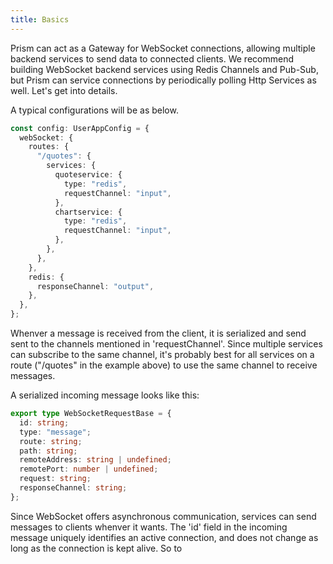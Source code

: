 ```yaml
---
title: Basics
---
```


Prism can act as a Gateway for WebSocket connections, allowing multiple backend services to send data to connected clients. We recommend building WebSocket backend services using Redis Channels and Pub-Sub, but Prism can service connections by periodically polling Http Services as well. Let's get into details.

A typical configurations will be as below.

```ts
const config: UserAppConfig = {
  webSocket: {
    routes: {
      "/quotes": {
        services: {
          quoteservice: {
            type: "redis",
            requestChannel: "input",
          },
          chartservice: {
            type: "redis",
            requestChannel: "input",
          },
        },
      },
    },
    redis: {
      responseChannel: "output",
    },
  },
};
```

Whenver a message is received from the client, it is serialized and send sent to the channels mentioned in 'requestChannel'. Since multiple services can subscribe to the same channel, it's probably best for all services on a route ("/quotes" in the example above) to use the same channel to receive messages.

A serialized incoming message looks like this:

```ts
export type WebSocketRequestBase = {
  id: string;
  type: "message";
  route: string;
  path: string;
  remoteAddress: string | undefined;
  remotePort: number | undefined;
  request: string;
  responseChannel: string;
};
```

Since WebSocket offers asynchronous communication, services can send messages to clients whenver it wants. The 'id' field in the incoming message uniquely identifies an active connection, and does not change as long as the connection is kept alive. So to 
